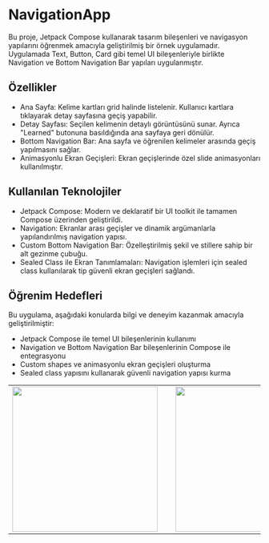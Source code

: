 # NavigationApp
Bu proje, Jetpack Compose kullanarak tasarım bileşenleri ve navigasyon yapılarını öğrenmek amacıyla geliştirilmiş bir örnek uygulamadır. Uygulamada Text, Button, Card gibi temel UI bileşenleriyle birlikte Navigation ve Bottom Navigation Bar yapıları uygulanmıştır.

## Özellikler
- Ana Sayfa: Kelime kartları grid halinde listelenir. Kullanıcı kartlara tıklayarak detay sayfasına geçiş yapabilir.
- Detay Sayfası: Seçilen kelimenin detaylı görüntüsünü sunar. Ayrıca "Learned" butonuna basıldığında ana sayfaya geri dönülür.
- Bottom Navigation Bar: Ana sayfa ve öğrenilen kelimeler arasında geçiş yapılmasını sağlar.
- Animasyonlu Ekran Geçişleri: Ekran geçişlerinde özel slide animasyonları kullanılmıştır.

## Kullanılan Teknolojiler
- Jetpack Compose: Modern ve deklaratif bir UI toolkit ile tamamen Compose üzerinden geliştirildi.
- Navigation: Ekranlar arası geçişler ve dinamik argümanlarla yapılandırılmış navigation yapısı.
- Custom Bottom Navigation Bar: Özelleştirilmiş şekil ve stillere sahip bir alt gezinme çubuğu.
- Sealed Class ile Ekran Tanımlamaları: Navigation işlemleri için sealed class kullanılarak tip güvenli ekran geçişleri sağlandı.

## Öğrenim Hedefleri
Bu uygulama, aşağıdaki konularda bilgi ve deneyim kazanmak amacıyla geliştirilmiştir:
- Jetpack Compose ile temel UI bileşenlerinin kullanımı
- Navigation ve Bottom Navigation Bar bileşenlerinin Compose ile entegrasyonu
- Custom shapes ve animasyonlu ekran geçişleri oluşturma
- Sealed class yapısını kullanarak güvenli navigation yapısı kurma

<table>
   <tr>
    <td><img src="https://github.com/user-attachments/assets/91e22923-a8c6-47a2-acab-1aa80818ca60" width="290"></td>
    <td>&nbsp;</td>
    <td><img src="https://github.com/user-attachments/assets/eaa534a3-2920-47ec-9c9f-8991ae22538c" width="290"></td>
     <td>&nbsp;</td>
    <td><img src="https://github.com/user-attachments/assets/fcd404f1-37f8-4d4b-b77f-3e93fe42fc59" width="290"></td>
  </tr>
</table>
